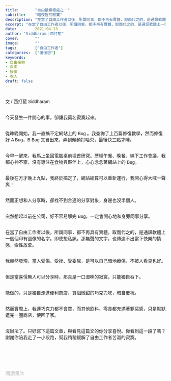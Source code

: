 ```yaml
---
title:       "自由接案壞處之一"
subtitle:    "暗夜裡的寂寞"
description: "在當了自由工作者以後，所謂同事，都不再有實體，取而代之的，是通訊軟體上一個個印有圖像的名字。即使想私訊，那無聲的文字，也傳達不出當下快樂的情感，索性放棄..."
excerpt: "在當了自由工作者以後，所謂同事，都不再有實體，取而代之的，是通訊軟體上一個個印有圖像的名字。即使想私訊，那無聲的文字，也傳達不出當下快樂的情感，索性放棄..."
date:        2021-04-13
author: "Siddharam｜西打藍"
cover:       ""
image:       ""
tags:        ["自由工作者"]
categories:  ["慢慢想"]
keywords:
- 自由接案
- 自由
- 接案
- 收入
draft: false
---
```


<article style="font-family: 'Noto Sans TC', '微軟正黑體', sans-serif; font-weight: 300;">

<br>文 / 西打藍 Siddharam<br><br>

今天發生一件開心的事，卻讓我莫名寂寞起來。<br><br>

從昨晚開始，我一直搞不定網站上的 Bug 。我查詢了上百篇修復教學，然而修復好 A Bug，B Bug 又冒出來，弄到頻頻打哈欠，最後快三點才睡。<br><br>

今早一醒來，我馬上坐回電腦桌前埋首研究。歷經午餐、晚餐、線下工作會議，我都心神不寧，沒有專注在食物與夥伴上，心心念念著網站上的 Bug。<br><br>

最後在方才晚上九點，我終於搞定了，網站總算可以重新運行，我開心得大喊一聲爽！<br><br>

然而正想和人分享時，卻找不到合適的分享對象，身邊也沒半個人。<br><br>

突然想起以前在公司，好不容易解完 Bug，一定會開心地和身旁同事分享。<br><br>

在當了自由工作者以後，所謂同事，都不再具有實體。取而代之的，是通訊軟體上一個個印有圖像的名字。即使想私訊，那無聲的文字，也傳達不出當下快樂的情感，索性放棄。<br><br>

我赫然發現，當人受傷、受挫、受委屈，是可以自己暗地療傷，不被人看見也好。<br><br>

但是當喜悅無人可以分享時，那真是一口澀味的寂寞，只能獨自吞下。<br><br>

能做的，只是獨自走進便利商店，買個微甜的巧克力吃，暗自慶祝。<br><br>

然而實際上，我連巧克力都不會買，而其他飲料、零食都充滿著罪惡感，只是默默逛完一圈商店，便回了家。<br><br>

沒辦法了。只好寫下這篇文章，與看見這篇文的你分享喜悅。你看到這一段了嗎？謝謝你陪我走了一小段路，幫我稍稍緩解了自由工作者苦澀的寂寞。<br><br>




<br><br><br>

</article>

<div style="color: #bfbfbf; font-size: 15px;" id="busuanzi_container_page_pv">
  閱讀量<span id="busuanzi_value_page_pv"></span>次
</div>

<script src="../../js/post.js"></script>




